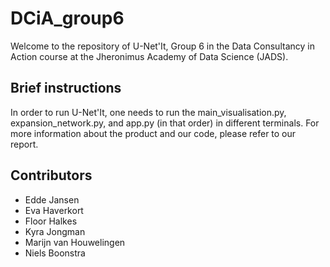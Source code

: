 # DCiA_group6

Welcome to the repository of U-Net'It, Group 6 in the Data Consultancy in Action course at the Jheronimus Academy of Data Science (JADS).

## Brief instructions
In order to run U-Net'It, one needs to run the main_visualisation.py, expansion_network.py, and app.py (in that order) in different terminals. For more information about the product and our code, please refer to our report. 


## Contributors
- Edde Jansen
- Eva Haverkort
- Floor Halkes
- Kyra Jongman
- Marijn van Houwelingen
- Niels Boonstra
